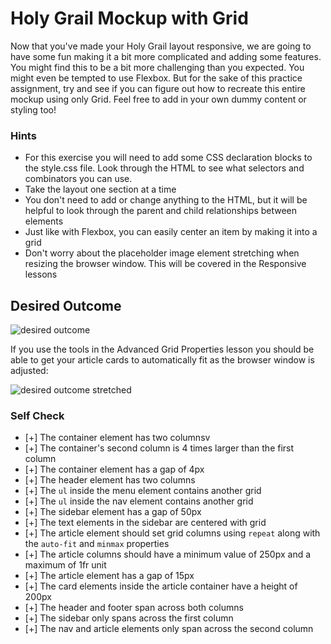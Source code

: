 # Holy Grail Mockup with Grid

Now that you've made your Holy Grail layout responsive, we are going to have some fun making it a bit more complicated and adding some features. You might find this to be a bit more challenging than you expected. You might even be tempted to use Flexbox. But for the sake of this practice assignment, try and see if you can figure out how to recreate this entire mockup using only Grid. Feel free to add in your own dummy content or styling too!

### Hints
- For this exercise you will need to add some CSS declaration blocks to the style.css file. Look through the HTML to see what selectors and combinators you can use.
- Take the layout one section at a time
- You don't need to add or change anything to the HTML, but it will be helpful to look through the parent and child relationships between elements
- Just like with Flexbox, you can easily center an item by making it into a grid
- Don't worry about the placeholder image element stretching when resizing the browser window. This will be covered in the Responsive lessons

## Desired Outcome

![desired outcome](./desired-outcome.png)

If you use the tools in the Advanced Grid Properties lesson you should be able to get your article cards to automatically fit as the browser window is adjusted:

![desired outcome stretched](./desired-outcome-stretched.png)

### Self Check
- [+] The container element has two columnsv
- [+] The container's second column is 4 times larger than the first column
- [+] The container element has a gap of 4px
- [+] The header element has two columns
- [+] The `ul` inside the menu element contains another grid
- [+] The `ul` inside the nav element contains another grid
- [+] The sidebar element has a gap of 50px
- [+] The text elements in the sidebar are centered with grid
- [+] The article element should set grid columns using `repeat` along with the `auto-fit` and `minmax` properties
- [+] The article columns should have a minimum value of 250px and a maximum of 1fr unit
- [+] The article element has a gap of 15px
- [+] The card elements inside the article container have a height of 200px
- [+] The header and footer span across both columns
- [+] The sidebar only spans across the first column
- [+] The nav and article elements only span across the second column

